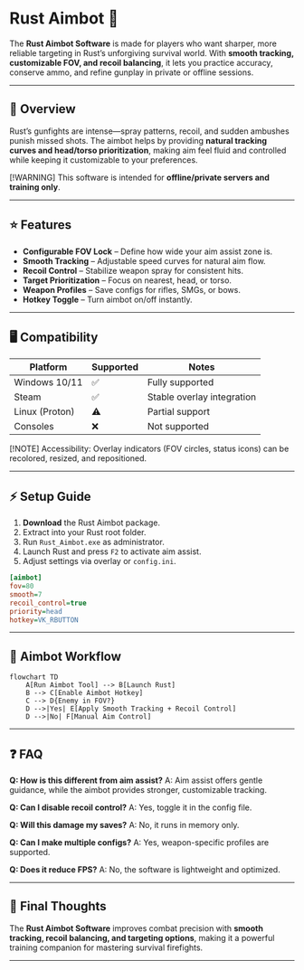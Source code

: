 # Rust Aimbot 🎯

The **Rust Aimbot Software** is made for players who want sharper, more reliable targeting in Rust’s unforgiving survival world. With **smooth tracking, customizable FOV, and recoil balancing**, it lets you practice accuracy, conserve ammo, and refine gunplay in private or offline sessions.

---

## 📝 Overview

Rust’s gunfights are intense—spray patterns, recoil, and sudden ambushes punish missed shots. The aimbot helps by providing **natural tracking curves and head/torso prioritization**, making aim feel fluid and controlled while keeping it customizable to your preferences.

\[!WARNING]
This software is intended for **offline/private servers and training only**.

---

## ⭐ Features

* **Configurable FOV Lock** – Define how wide your aim assist zone is.
* **Smooth Tracking** – Adjustable speed curves for natural aim flow.
* **Recoil Control** – Stabilize weapon spray for consistent hits.
* **Target Prioritization** – Focus on nearest, head, or torso.
* **Weapon Profiles** – Save configs for rifles, SMGs, or bows.
* **Hotkey Toggle** – Turn aimbot on/off instantly.

---

## 🖥 Compatibility

| Platform       | Supported | Notes                      |
| -------------- | --------- | -------------------------- |
| Windows 10/11  | ✅         | Fully supported            |
| Steam          | ✅         | Stable overlay integration |
| Linux (Proton) | ⚠️        | Partial support            |
| Consoles       | ❌         | Not supported              |

\[!NOTE]
Accessibility: Overlay indicators (FOV circles, status icons) can be recolored, resized, and repositioned.

---

## ⚡ Setup Guide

1. **Download** the Rust Aimbot package.
2. Extract into your Rust root folder.
3. Run `Rust_Aimbot.exe` as administrator.
4. Launch Rust and press `F2` to activate aim assist.
5. Adjust settings via overlay or `config.ini`.

```ini
[aimbot]
fov=80
smooth=7
recoil_control=true
priority=head
hotkey=VK_RBUTTON
```

---

## 🔄 Aimbot Workflow

```mermaid
flowchart TD
    A[Run Aimbot Tool] --> B[Launch Rust]
    B --> C[Enable Aimbot Hotkey]
    C --> D{Enemy in FOV?}
    D -->|Yes| E[Apply Smooth Tracking + Recoil Control]
    D -->|No| F[Manual Aim Control]
```

---

## ❓ FAQ

**Q: How is this different from aim assist?**
A: Aim assist offers gentle guidance, while the aimbot provides stronger, customizable tracking.

**Q: Can I disable recoil control?**
A: Yes, toggle it in the config file.

**Q: Will this damage my saves?**
A: No, it runs in memory only.

**Q: Can I make multiple configs?**
A: Yes, weapon-specific profiles are supported.

**Q: Does it reduce FPS?**
A: No, the software is lightweight and optimized.

---

## 🚀 Final Thoughts

The **Rust Aimbot Software** improves combat precision with **smooth tracking, recoil balancing, and targeting options**, making it a powerful training companion for mastering survival firefights.

---


